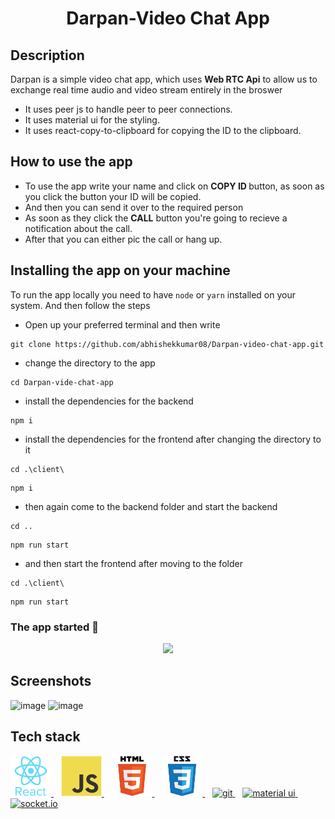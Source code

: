 <h1 align="center">Darpan-Video Chat App</h1>

<h2>Description</h2>
<p>Darpan is a simple video chat app, which uses <b>Web RTC Api</b> to allow us to exchange real time audio and video stream entirely in the broswer</p>
<ul>
<li>It uses peer js to handle peer to peer connections.
<li>It uses material ui for the styling.
<li>It uses react-copy-to-clipboard for copying the ID to the clipboard.
</ul>
<h2>How to use the app</h2>
<ul>
<li>To use the app write your name and click on <b>COPY ID </b> button, as soon as you click the button your ID will be copied.
<li>And then you can send it over to the required person
<li>As soon as they click the <b>CALL</b> button you're going to recieve a notification about the call. 
<li>After that you can either pic the call or hang up.</ul>

## Installing the app on your machine

To run the app locally you need to have `node` or `yarn` installed on your system. And then follow the steps

- Open up your preferred terminal and then write

```
git clone https://github.com/abhishekkumar08/Darpan-video-chat-app.git
```

- change the directory to the app

```
cd Darpan-vide-chat-app
```

- install the dependencies for the backend

```
npm i
```

- install the dependencies for the frontend after changing the directory to it

```
cd .\client\
```

```
npm i
```

- then again come to the backend folder and start the backend

```
cd ..
```

```
npm run start
```

- and then start the frontend after moving to the folder

```
cd .\client\
```

```
npm run start
```

### The app started 🚀

<p align="center"><img src="https://media.tenor.com/images/b562ddcfb131e962f9dfa01bd32a30d1/tenor.gif" width=20%></p>

## Screenshots

![image](https://user-images.githubusercontent.com/59651136/131911746-468dd351-4068-4a26-8a7e-8261adc9388e.png)
![image](https://user-images.githubusercontent.com/59651136/131911850-b6c3e40b-01b0-44f6-bcec-1ae51400f3cb.png)


## Tech stack

<a href="https://reactjs.org/" target="_blank"> <img src="https://raw.githubusercontent.com/devicons/devicon/master/icons/react/react-original-wordmark.svg" alt="react" width="65" height="65"/> </a>&nbsp;&nbsp;
<a href="https://developer.mozilla.org/en-US/docs/Web/JavaScript" target="_blank"> <img src="https://raw.githubusercontent.com/devicons/devicon/master/icons/javascript/javascript-original.svg" alt="javascript" width="65" height="65"/> </a> &nbsp;&nbsp; <a href="https://www.w3.org/html/" target="_blank"> <img src="https://raw.githubusercontent.com/devicons/devicon/master/icons/html5/html5-original-wordmark.svg" alt="html5" width="65" height="65"/> </a>&nbsp;&nbsp; <a href="https://www.w3schools.com/css/" target="_blank"> <img src="https://raw.githubusercontent.com/devicons/devicon/master/icons/css3/css3-original-wordmark.svg" alt="css3" width="65" height="65"/> </a>&nbsp;&nbsp; <a href="https://git-scm.com/" target="_blank"> <img src="https://www.vectorlogo.zone/logos/git-scm/git-scm-icon.svg" alt="git" width="65" height="65"/> </a> &nbsp;&nbsp; <a href="https://material-ui.com/" target="_blank"> <img src="https://material-ui.com/static/logo_raw.svg" alt="material ui" width="65" height="65"/> </a> &nbsp;&nbsp; <a href="https://socket.io/" target="_blank"> <img src="https://upload.wikimedia.org/wikipedia/commons/thumb/9/96/Socket-io.svg/330px-Socket-io.svg.png" alt="socket.io" width="65" height="65"/> </a>
